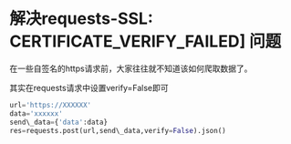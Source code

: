 # 解决requests-SSL: CERTIFICATE\_VERIFY\_FAILED\] 问题

在一些自签名的https请求前，大家往往就不知道该如何爬取数据了。

其实在requests请求中设置verify=False即可

```python
url='https://XXXXXX'
data='xxxxxx'
send\_data={'data':data}
res=requests.post(url,send\_data,verify=False).json()
```

